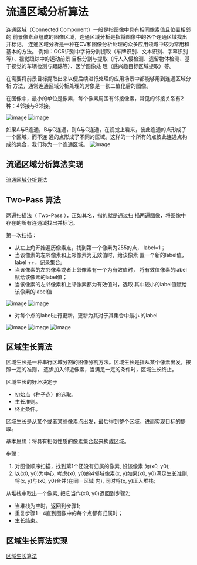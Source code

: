 
# 流通区域分析算法

连通区域（Connected Component）一般是指图像中具有相同像素值且位置相邻的
前景像素点组成的图像区域，连通区域分析是指将图像中的各个连通区域找出并标记。
连通区域分析是一种在CV和图像分析处理的众多应用领域中较为常用和基本的方法。
例如：OCR识别中字符分割提取（车牌识别、文本识别、字幕识别等）、视觉跟踪中的运动前景
目标分割与提取（行人入侵检测、遗留物体检测、基于视觉的车辆检测与跟踪等）、医学图像处
理（感兴趣目标区域提取）等。

在需要将前景目标提取出来以便后续进行处理的应用场景中都能够用到连通区域分析
方法，通常连通区域分析处理的对象是一张二值化后的图像。


在图像中，最小的单位是像素，每个像素周围有邻接像素，常见的邻接关系有2种：4邻接与8邻接。


![image](https://github.com/xiaoxingchen505/Computer_Vision_Basics/blob/master/images/cc1.png)
![image](https://github.com/xiaoxingchen505/Computer_Vision_Basics/blob/master/images/cc2.png)


如果A与B连通，B与C连通，则A与C连通，在视觉上看来，彼此连通的点形成了一个区域，而不连 通的点形成了不同的区域。这样的一个所有的点彼此连通点构成的集合，我们称为一个连通区域。
![image](https://github.com/xiaoxingchen505/Computer_Vision_Basics/blob/master/images/cc3.png)

## 流通区域分析算法实现
[流通区域分析算法](code/连通区域分析.py) </br>

## Two-Pass 算法


两遍扫描法（ Two-Pass ），正如其名，指的就是通过扫 描两遍图像，将图像中存在的所有连通域找出并标记。 

第一次扫描： 
* 从左上角开始遍历像素点，找到第一个像素为255的点， label=1；
* 当该像素的左邻像素和上邻像素为无效值时，给该像素 置一个新的label值，label ++，记录集合; 
* 当该像素的左邻像素或者上邻像素有一个为有效值时， 将有效值像素的label赋给该像素的label值；
* 当该像素的左邻像素和上邻像素都为有效值时，选取 其中较小的label值赋给该像素的label值


![image](https://github.com/xiaoxingchen505/Computer_Vision_Basics/blob/master/images/twopass.png)
![image](https://github.com/xiaoxingchen505/Computer_Vision_Basics/blob/master/images/twopass1.png)

* 对每个点的label进行更新，更新为其对于其集合中最小 的label

![image](https://github.com/xiaoxingchen505/Computer_Vision_Basics/blob/master/images/twopass1.png)
![image](https://github.com/xiaoxingchen505/Computer_Vision_Basics/blob/master/images/twopass2.png)
![image](https://github.com/xiaoxingchen505/Computer_Vision_Basics/blob/master/images/twopass3.png)


## 区域生长算法

区域生长是一种串行区域分割的图像分割方法。区域生长是指从某个像素出发，按照一定的准则， 逐步加入邻近像素，当满足一定的条件时，区域生长终止。

区域生长的好坏决定于 
* 初始点（种子点）的选取。 
* 生长准则。 
* 终止条件。

区域生长是从某个或者某些像素点出发，最后得到整个区域，进而实现目标的提取。


基本思想：将具有相似性质的像素集合起来构成区域。

步骤：
1. 对图像顺序扫描，找到第1个还没有归属的像素, 设该像素
为(x0, y0);
2. 以(x0, y0)为中心, 考虑(x0, y0)的4邻域像素(x, y)如果(x0, 
y0)满足生长准则, 将(x, y)与(x0, y0)合并(在同一区域
内), 同时将(x, y)压入堆栈;


 从堆栈中取出一个像素, 把它当作(x0, y0)返回到步骤2;
* 当堆栈为空时，返回到步骤1;
* 重复步骤1 - 4直到图像中的每个点都有归属时；
* 生长结束。

## 区域生长算法实现
[区域生长算法](code/区域生长算法.py) </br>
